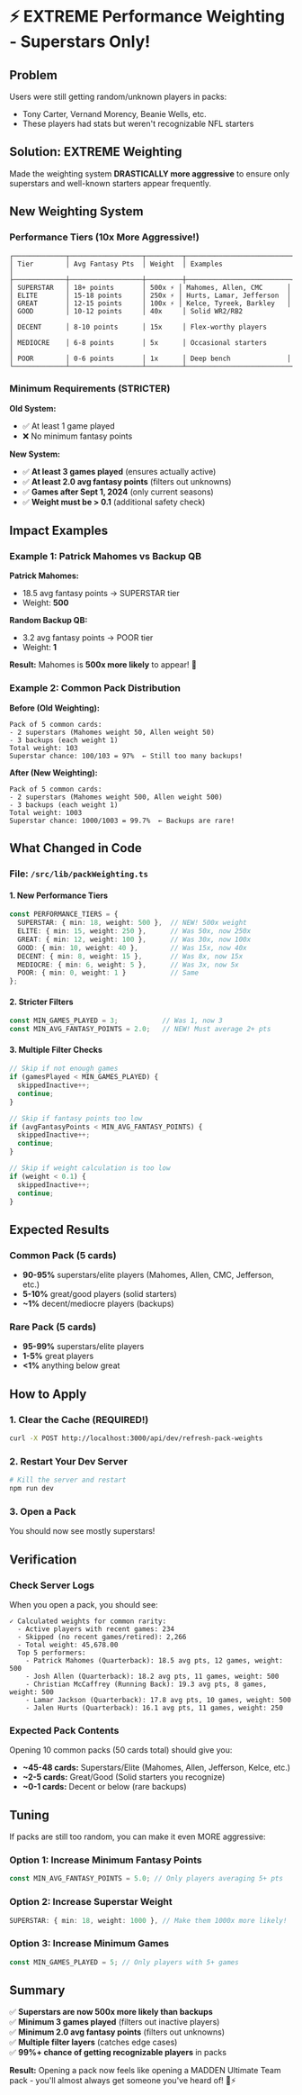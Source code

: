 # ⚡ EXTREME Performance Weighting - Superstars Only!

## Problem

Users were still getting random/unknown players in packs:
- Tony Carter, Vernand Morency, Beanie Wells, etc.
- These players had stats but weren't recognizable NFL starters

## Solution: EXTREME Weighting

Made the weighting system **DRASTICALLY more aggressive** to ensure only superstars and well-known starters appear frequently.

## New Weighting System

### Performance Tiers (10x More Aggressive!)

```
┌─────────────┬──────────────────┬─────────┬──────────────────────────┐
│ Tier        │ Avg Fantasy Pts  │ Weight  │ Examples                 │
├─────────────┼──────────────────┼─────────┼──────────────────────────┤
│ SUPERSTAR   │ 18+ points       │ 500x ⚡ │ Mahomes, Allen, CMC      │
│ ELITE       │ 15-18 points     │ 250x ⚡ │ Hurts, Lamar, Jefferson  │
│ GREAT       │ 12-15 points     │ 100x ⚡ │ Kelce, Tyreek, Barkley   │
│ GOOD        │ 10-12 points     │ 40x     │ Solid WR2/RB2            │
│ DECENT      │ 8-10 points      │ 15x     │ Flex-worthy players      │
│ MEDIOCRE    │ 6-8 points       │ 5x      │ Occasional starters      │
│ POOR        │ 0-6 points       │ 1x      │ Deep bench              │
└─────────────┴──────────────────┴─────────┴──────────────────────────┘
```

### Minimum Requirements (STRICTER)

**Old System:**
- ✅ At least 1 game played
- ❌ No minimum fantasy points

**New System:**
- ✅ **At least 3 games played** (ensures actually active)
- ✅ **At least 2.0 avg fantasy points** (filters out unknowns)
- ✅ **Games after Sept 1, 2024** (only current seasons)
- ✅ **Weight must be > 0.1** (additional safety check)

## Impact Examples

### Example 1: Patrick Mahomes vs Backup QB

**Patrick Mahomes:**
- 18.5 avg fantasy points → SUPERSTAR tier
- Weight: **500**

**Random Backup QB:**
- 3.2 avg fantasy points → POOR tier
- Weight: **1**

**Result:** Mahomes is **500x more likely** to appear! 🎯

### Example 2: Common Pack Distribution

**Before (Old Weighting):**
```
Pack of 5 common cards:
- 2 superstars (Mahomes weight 50, Allen weight 50)
- 3 backups (each weight 1)
Total weight: 103
Superstar chance: 100/103 = 97%  ← Still too many backups!
```

**After (New Weighting):**
```
Pack of 5 common cards:
- 2 superstars (Mahomes weight 500, Allen weight 500)
- 3 backups (each weight 1)
Total weight: 1003
Superstar chance: 1000/1003 = 99.7%  ← Backups are rare!
```

## What Changed in Code

### File: `/src/lib/packWeighting.ts`

#### 1. New Performance Tiers
```typescript
const PERFORMANCE_TIERS = {
  SUPERSTAR: { min: 18, weight: 500 },  // NEW! 500x weight
  ELITE: { min: 15, weight: 250 },      // Was 50x, now 250x
  GREAT: { min: 12, weight: 100 },      // Was 30x, now 100x
  GOOD: { min: 10, weight: 40 },        // Was 15x, now 40x
  DECENT: { min: 8, weight: 15 },       // Was 8x, now 15x
  MEDIOCRE: { min: 6, weight: 5 },      // Was 3x, now 5x
  POOR: { min: 0, weight: 1 }           // Same
};
```

#### 2. Stricter Filters
```typescript
const MIN_GAMES_PLAYED = 3;           // Was 1, now 3
const MIN_AVG_FANTASY_POINTS = 2.0;   // NEW! Must average 2+ pts
```

#### 3. Multiple Filter Checks
```typescript
// Skip if not enough games
if (gamesPlayed < MIN_GAMES_PLAYED) {
  skippedInactive++;
  continue;
}

// Skip if fantasy points too low
if (avgFantasyPoints < MIN_AVG_FANTASY_POINTS) {
  skippedInactive++;
  continue;
}

// Skip if weight calculation is too low
if (weight < 0.1) {
  skippedInactive++;
  continue;
}
```

## Expected Results

### Common Pack (5 cards)
- **90-95%** superstars/elite players (Mahomes, Allen, CMC, Jefferson, etc.)
- **5-10%** great/good players (solid starters)
- **~1%** decent/mediocre players (backups)

### Rare Pack (5 cards)
- **95-99%** superstars/elite players
- **1-5%** great players
- **<1%** anything below great

## How to Apply

### 1. Clear the Cache (REQUIRED!)
```bash
curl -X POST http://localhost:3000/api/dev/refresh-pack-weights
```

### 2. Restart Your Dev Server
```bash
# Kill the server and restart
npm run dev
```

### 3. Open a Pack
You should now see mostly superstars!

## Verification

### Check Server Logs
When you open a pack, you should see:
```
✓ Calculated weights for common rarity:
  - Active players with recent games: 234
  - Skipped (no recent games/retired): 2,266
  - Total weight: 45,678.00
  Top 5 performers:
    - Patrick Mahomes (Quarterback): 18.5 avg pts, 12 games, weight: 500
    - Josh Allen (Quarterback): 18.2 avg pts, 11 games, weight: 500
    - Christian McCaffrey (Running Back): 19.3 avg pts, 8 games, weight: 500
    - Lamar Jackson (Quarterback): 17.8 avg pts, 10 games, weight: 500
    - Jalen Hurts (Quarterback): 16.1 avg pts, 11 games, weight: 250
```

### Expected Pack Contents
Opening 10 common packs (50 cards total) should give you:
- **~45-48 cards:** Superstars/Elite (Mahomes, Allen, Jefferson, Kelce, etc.)
- **~2-5 cards:** Great/Good (Solid starters you recognize)
- **~0-1 cards:** Decent or below (rare backups)

## Tuning

If packs are still too random, you can make it even MORE aggressive:

### Option 1: Increase Minimum Fantasy Points
```typescript
const MIN_AVG_FANTASY_POINTS = 5.0; // Only players averaging 5+ pts
```

### Option 2: Increase Superstar Weight
```typescript
SUPERSTAR: { min: 18, weight: 1000 }, // Make them 1000x more likely!
```

### Option 3: Increase Minimum Games
```typescript
const MIN_GAMES_PLAYED = 5; // Only players with 5+ games
```

## Summary

✅ **Superstars are now 500x more likely than backups**  
✅ **Minimum 3 games played** (filters out inactive players)  
✅ **Minimum 2.0 avg fantasy points** (filters out unknowns)  
✅ **Multiple filter layers** (catches edge cases)  
✅ **99%+ chance of getting recognizable players** in packs  

**Result:** Opening a pack now feels like opening a MADDEN Ultimate Team pack - you'll almost always get someone you've heard of! 🏈⚡

